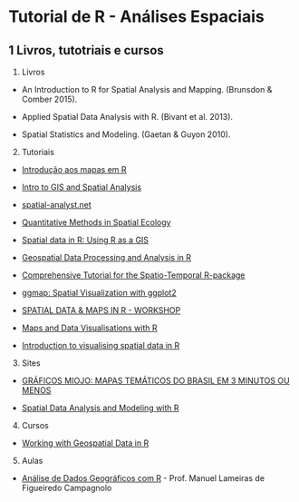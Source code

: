 # Tutorial de R - Análises Espaciais

## 1 Livros, tutotriais e cursos
1. Livros

- An Introduction to R for Spatial Analysis and Mapping. (Brunsdon & Comber 2015).

- Applied Spatial Data Analysis with R. (Bivant et al. 2013).

- Spatial Statistics and Modeling. (Gaetan & Guyon 2010).

2. Tutoriais

- [Introdução aos mapas em R](http://rstudio-pubs-static.s3.amazonaws.com/176768_ec7fb4801e3a4772886d61e65885fbdd.html)

- [Intro to GIS and Spatial Analysis](https://mgimond.github.io/Spatial/index.html)

- [spatial-analyst.net](http://spatial-analyst.net/wiki/index.php?title=Main_Page)

- [Quantitative Methods in Spatial Ecology](http://evansmurphy.wixsite.com/evansspatial)

- [Spatial data in R: Using R as a GIS](http://pakillo.github.io/R-GIS-tutorial/)

- [Geospatial Data Processing and Analysis in R](http://rpubs.com/ajlyons/rspatialdata)

- [Comprehensive Tutorial for the Spatio-Temporal R-package](https://cran.r-project.org/web/packages/SpatioTemporal/vignettes/ST_tutorial.pdf)

- [ggmap: Spatial Visualization with ggplot2](https://journal.r-project.org/archive/2013-1/kahle-wickham.pdf)

- [SPATIAL DATA & MAPS IN R  - WORKSHOP](https://github.com/mattjbayly/MapsProj/blob/master/Maps_Tutorial.R)

- [Maps and Data Visualisations with R](http://spatial.ly/r/)

- [Introduction to visualising spatial data in R](https://cran.r-project.org/doc/contrib/intro-spatial-rl.pdf)

3. Sites
- [GRÁFICOS MIOJO: MAPAS TEMÁTICOS DO BRASIL EM 3 MINUTOS OU MENOS](http://curso-r.com/blog/2017/05/04/2017-05-04-mapas-tematicos-3-minutos/)

- [Spatial Data Analysis and Modeling with R](http://www.rspatial.org/#)

4. Cursos
- [Working with Geospatial Data in R](https://www.datacamp.com/courses/working-with-geospatial-data-in-r)

5. Aulas
- [Análise de Dados Geográficos com R](https://fenix.isa.ulisboa.pt/qubEdu/cursos/ce.adg_r/lateral/material-pedagogico) - Prof. Manuel Lameiras de Figueiredo Campagnolo


## 
